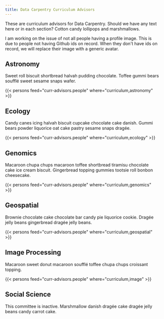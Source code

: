 ```yaml
---
title: Data Carpentry Curriculum Advisors 
---
```


These are curriculum advisors for Data Carpentry. Should we have any text here or in each section?  Cotton candy lollipops and marshmallows.

I am working on the issue of not all people having a profile image. This is due to people not having Github ids on record.  When they don't have ids on record, we will replace their image with a generic avatar.

## Astronomy

Sweet roll biscuit shortbread halvah pudding chocolate. Toffee gummi bears soufflé sweet sesame snaps wafer.

{{< persons feed="curr-advisors.people" where="curriculum,astronomy" >}}

## Ecology

Candy canes icing halvah biscuit cupcake chocolate cake danish. Gummi bears powder liquorice oat cake pastry sesame snaps dragée. 

{{< persons feed="curr-advisors.people" where="curriculum,ecology" >}}

## Genomics

Macaroon chupa chups macaroon toffee shortbread tiramisu chocolate cake ice cream biscuit. Gingerbread topping gummies tootsie roll bonbon cheesecake. 

{{< persons feed="curr-advisors.people" where="curriculum,genomics" >}}

## Geospatial

Brownie chocolate cake chocolate bar candy pie liquorice cookie. Dragée jelly beans gingerbread dragée jelly beans. 

{{< persons feed="curr-advisors.people" where="curriculum,geospatial" >}}

## Image Processing

Macaroon sweet donut macaroon soufflé toffee chupa chups croissant topping. 

{{< persons feed="curr-advisors.people" where="curriculum,image" >}}

## Social Science 

This committee is inactive. Marshmallow danish dragée cake dragée jelly beans candy carrot cake. 
